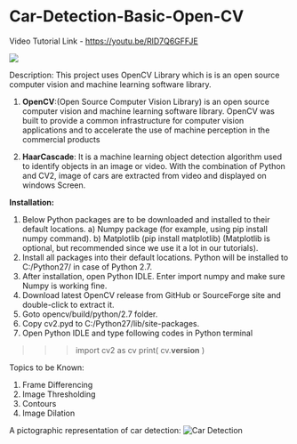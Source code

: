 # Car-Detection-Basic-Open-CV

Video Tutorial Link - https://youtu.be/RlD7Q6GFFJE

[![](http://img.youtube.com/vi/RlD7Q6GFFJE/0.jpg)](http://www.youtube.com/watch?v=RlD7Q6GFFJE "VIDEO TUTORIAL ")

Description: This project uses OpenCV Library which is is an open source computer vision and machine learning software library.

1. <b>OpenCV</b>:(Open Source Computer Vision Library) is an open source computer vision and machine learning software library. OpenCV was built to provide a common infrastructure for computer vision applications and to accelerate the use of machine perception in the commercial products

2. <b>HaarCascade</b>: It is a machine learning object detection algorithm used to identify objects in an image or video.
With the combination of Python and CV2, image of cars are extracted from video and displayed on windows Screen.

<b>Installation:</b>
1) Below Python packages are to be downloaded and installed to their default locations.
  a) Numpy package (for example, using pip install numpy command).
  b) Matplotlib (pip install matplotlib) (Matplotlib is optional, but recommended since we use it a lot in our tutorials).
2) Install all packages into their default locations. Python will be installed to C:/Python27/ in case of Python 2.7.
3) After installation, open Python IDLE. Enter import numpy and make sure Numpy is working fine.
4) Download latest OpenCV release from GitHub or SourceForge site and double-click to extract it.
5) Goto opencv/build/python/2.7 folder.
6) Copy cv2.pyd to C:/Python27/lib/site-packages.
7) Open Python IDLE and type following codes in Python terminal
  >>> import cv2 as cv
  >>> print( cv.__version__ )

Topics to be Known:
1) Frame Differencing
2) Image Thresholding
3) Contours
4) Image Dilation

A pictographic representation of car detection:
![Car Detection](https://sandipanweb.files.wordpress.com/2018/03/test.jpg)

